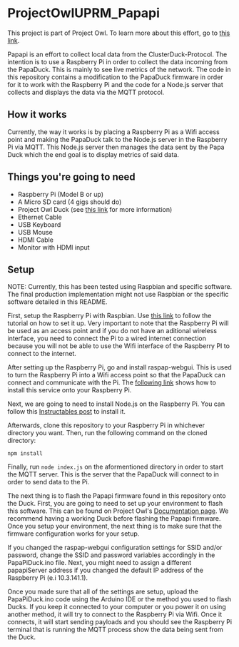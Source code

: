 # ProjectOwlUPRM_Papapi

This project is part of Project Owl. To learn more about this effort, go to [this link](https://github.com/Project-Owl/ClusterDuck-Protocol).

Papapi is an effort to collect local data from the ClusterDuck-Protocol. The intention is to use a Raspberry Pi in order to collect the data incoming from the PapaDuck. This is mainly to see live metrics of the network. The code in this repository contains a modification to the PapaDuck firmware in order for it to work with the Raspberry Pi and the code for a Node.js server that collects and displays the data via the MQTT protocol.

## How it works
Currently, the way it works is by placing a Raspberry Pi as a Wifi access point and making the PapaDuck talk to the Node.js server in the Raspberry Pi via MQTT. This Node.js server then manages the data sent by the Papa Duck which the end goal is to display metrics of said data.

## Things you're going to need

* Raspberry Pi (Model B or up)
* A Micro SD card (4 gigs should do)
* Project Owl Duck (see [this link](https://github.com/Project-Owl/ClusterDuck-Protocol) for more information)
* Ethernet Cable
* USB Keyboard
* USB Mouse
* HDMI Cable
* Monitor with HDMI input

## Setup
NOTE: Currently, this has been tested using Raspbian and specific software. The final production implementation might not use Raspbian or the specific software detailed in this README.

First, setup the Raspberry Pi with Raspbian. Use [this link](https://projects.raspberrypi.org/en/projects/raspberry-pi-setting-up) to follow the tutorial on how to set it up. Very important to note that the Raspberry Pi will be used as an access point and if you do not have an aditional wireless interface, you need to connect the Pi to a wired internet connection because you will not be able to use the Wifi interface of the Raspberry PI to connect to the internet. 

After setting up the Raspberry Pi, go and install raspap-webgui. This is used to turn the Raspberry Pi into a Wifi access point so that the PapaDuck can connect and communicate with the Pi. The [following link](https://github.com/billz/raspap-webgui) shows how to install this service onto your Raspberry Pi. 

Next, we are going to need to install Node.js on the Raspberry Pi. You can follow this [Instructables post](https://www.instructables.com/id/Install-Nodejs-and-Npm-on-Raspberry-Pi/) to install it. 

Afterwards, clone this repository to your Raspberry Pi in whichever directory you want. Then, run the following command on the cloned directory:

```
npm install
```

Finally, run `node index.js` on the aformentioned directory in order to start the MQTT server. This is the server that the PapaDuck will connect to in order to send data to the Pi.

The next thing is to flash the Papapi firmware found in this repository onto the Duck. First, you are going to need to set up your environment to flash this software. This can be found on Project Owl's [Documentation page](https://www.project-owl.com/documentation). We recommend having a working Duck before flashing the Papapi firmware. Once you setup your environment, the next thing is to make sure that the firmware configuration works for your setup.

If you changed the raspap-webgui configuration settings for SSID and/or password, change the SSID and password variables accordingly in the PapaPiDuck.ino file. Next, you might need to assign a different papapiServer address if you changed the default IP address of the Raspberry Pi (e.i 10.3.141.1).

Once you made sure that all of the settings are setup, upload the PapaPiDuck.ino code using the Arduino IDE or the method you used to flash Ducks. If you keep it connected to your computer or you power it on using another method, it will try to connect to the Raspberry Pi via Wifi. Once it connects, it will start sending payloads and you should see the Raspberry Pi terminal that is running the MQTT process show the data being sent from the Duck.





